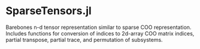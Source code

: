 # SparseTensors.jl
Barebones n-d tensor representation similar to sparse COO representation.
Includes functions for conversion of indices to 2d-array COO matrix indices, partial transpose, partial trace, and permutation of subsystems.
